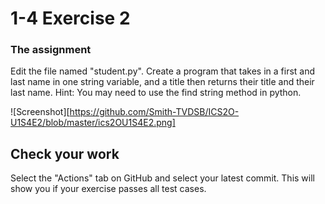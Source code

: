 # 1-4 Exercise 2

### The assignment
Edit the file named "student.py". Create a program that takes in a first and last name in one string variable, and a title then returns their title and their last name. Hint: You may need to use the find string method in python.
 
![Screenshot][https://github.com/Smith-TVDSB/ICS2O-U1S4E2/blob/master/ics2OU1S4E2.png]

## Check your work
Select the "Actions" tab on GitHub and select your latest commit. This will show you if your exercise passes all test cases.
